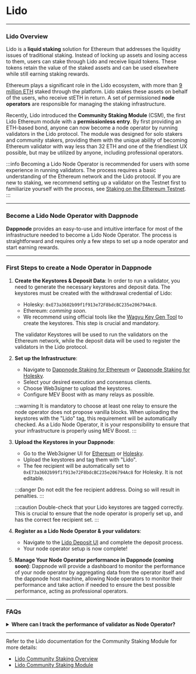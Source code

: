 # Lido

---

### **Lido Overview**

Lido is a **liquid staking** solution for Ethereum that addresses the liquidity issues of traditional staking. Instead of locking up assets and losing access to them, users can stake through Lido and receive liquid tokens. These tokens retain the value of the staked assets and can be used elsewhere while still earning staking rewards.

Ethereum plays a significant role in the Lido ecosystem, with more than [9 million ETH](https://lido.fi/ethereum) staked through the platform. Lido stakes these assets on behalf of the users, who receive stETH in return. A set of permissioned **node operators** are responsible for managing the staking infrastructure.

Recently, Lido introduced the **Community Staking Module** (CSM), the first Lido Ethereum module with a **permissionless entry**. By first providing an ETH-based bond, anyone can now become a node operator by running validators in the Lido protocol. The module was designed for solo stakers and community stakers, providing them with the unique ability of becoming Ethereum validator with way less than 32 ETH and one of the friendliest UX possible, but may be utilized by anyone, including professional operators.

:::info
Becoming a Lido Node Operator is recommended for users with some experience in running validators. The process requires a basic understanding of the Ethereum network and the Lido protocol. If you are new to staking, we recommend setting up a validator on the Testnet first to familiarize yourself with the process, see [Staking on the Ethereum Testnet](/docs/user/staking/ethereum/solo/holesky.md).
:::

---

### **Become a Lido Node Operator with Dappnode**

**Dappnode** provides an easy-to-use and intuitive interface for most of the infrastructure needed to become a Lido Node Operator. The process is straightforward and requires only a few steps to set up a node operator and start earning rewards.

---

<!-- ---

### **Package Key Features**

- **DAO Governance**: Governed by a DAO to ensure decentralization and security.
- **Community Staking Module**: Enables the community to participate as node operators staking on behalf of the DAO with way less than the 32 ETH required for solo staking.

--- -->

### **First Steps to create a Node Operator in Dappnode**

1. **Create the Keystores & Deposit Data**: In order to run a validator, you need to generate the necessary keystores and deposit data. The keystores must be created with the withdrawal credential of Lido:

   - Holesky: `0xE73a3602b99f1f913e72F8bdcBC235e206794Ac8`.
   - Ethereum: _comming soon_.
   - We recommend using official tools like the [Wagyu Key Gen Tool](https://wagyu.gg/) to create the keystores. This step is crucial and mandatory.

   The validator Keystores will be used to run the validators on the Ethereum network, while the deposit data will be used to register the validators in the Lido protocol.

2. **Set up the Infrastructure**:

   - Navigate to [Dappnode Staking for Ethereum](http://my.dappnode/staking/ethereum) or [Dappnode Staking for Holesky](http://my.dappnode/staking/holesky).
   - Select your desired execution and consensus clients.
   - Choose Web3signer to upload the keystores.
   - Configure MEV Boost with as many relays as possible.

   :::warning
   It is mandatory to choose at least one relay to ensure the node operator does not propose vanilla blocks. When uploading the keystores with the "Lido" tag, this requirement will be automatically checked. As a Lido Node Operator, it is your responsibility to ensure that your infrastructure is properly using MEV Boost.
   :::

3. **Upload the Keystores in your Dappnode**:

   - Go to the Web3signer UI for [Ethereum](http://brain.web3signer.dappnode) or [Holesky](http://brain.web3signer-holesky.dappnode).
   - Upload the keystores and tag them with "Lido".
   - The fee recipient will be automatically set to `0xE73a3602b99f1f913e72F8bdcBC235e206794Ac8` for Holesky. It is not editable.

   :::danger
   Do not edit the fee recipient address. Doing so will result in penalties.
   :::

   :::caution
   Double-check that your Lido keystores are tagged correctly. This is crucial to ensure that the node operator is properly set up, and has the correct fee recipient set.
   :::

4. **Register as a Lido Node Operator & your validators**:

   - Navigate to the [Lido Deposit UI](https://csm.testnet.fi/) and complete the deposit process.
   - Your node operator setup is now complete!

   <!-- (or do it locally directly from your dappnode installing [this package](http://my.dappnode/installer/dnp/)!) -->

5. **Manage Your Node Operator performance in Dappnode (coming soon)**: Dappnode will provide a dashboard to monitor the performance of your node operator by aggregating data from the operator itself and the dappnode host machine, allowing Node operators to monitor their performance and take action if needed to ensure the best possible performance, acting as professional operators.

---

### **FAQs**

<details>
   <summary><b>Where can I track the performance of validator as Node Operator?</b></summary>
   
   Dappnode will provide you a UI in form of a dappnode pacakge where you will be able to track the performance of your validator as Node Operator taking advantage of the data provided by the operator itself and the dappnode host machine.
</details>

---

Refer to the Lido documentation for the Community Staking Module for more details:

- [Lido Community Staking Overview](https://blog.lido.fi/lido-community-staking-an-overview/)
- [Lido Community Staking Module](https://operatorportal.lido.fi/modules/community-staking-module#block-d3ad2b2bd3994a06b19dccc0794ac8d6)
